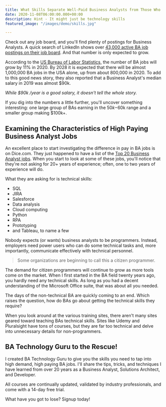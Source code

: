 ```yaml
---
title: What Skills Separate Well-Paid Business Analysts from Those Who Struggle?
date: 2020-11-08T06:00:00.000+00:00
description: Hint - It might just be technology skills
featured_image: "/images/demo/skills.jpg"

---
```

Check out any job board, and you'll find plenty of postings for Business Analysts. A quick search of LinkedIn shows over [43,000 active BA job postings on their job board](https://www.linkedin.com/jobs/search/?geoId=103644278&keywords=Business%20Analyst&location=United%20States). And that number is only expected to grow.

According to the [US Bureau of Labor Statistics,](https://www.bls.gov/ooh/business-and-financial/management-analysts.htm) the number of BA jobs will grow by 11% in 2020. By 2028 it is expected that there will be almost 1,000,000 BA jobs in the USA alone, up from about 800,000 in 2020. To add to this good news story, they also reported that a Business Analyst's median salary in 2019 was almost $90k.

_While $90k /year is a good salary, it doesn't tell the whole story._

If you dig into the numbers a little further, you'll uncover something interesting: one large group of BAs earning in the $50k-$60k range and a smaller group making $100k+.

## Examining the Characteristics of High Paying Business Analyst Jobs

An excellent place to start investigating the difference in pay in BA jobs is on Dice.com. They just happened to have a list of the [Top 20 Business Analyst jobs](https://www.dice.com/jobs/q-Business+Analyst-jobs). When you start to look at some of these jobs, you'll notice that they're not asking for 20+ years of experience; often, one to two years of experience will do.

What they are asking for is technical skills:

* SQL
* JIRA
* Salesforce
* Data analysis
* Cloud computing
* Python
* RPA
* Prototyping
* and Tableau, to name a few

Nobody expects (or wants) business analysts to be programmers. Instead, employers need power users who can do some technical tasks and, more importantly, communicate effectively with technical personnel.

> Some organizations are beginning to call this a citizen programmer.

The demand for citizen programmers will continue to grow as more tools come on the market. When I first started in the BA field twenty years ago, you hardly need any technical skills. As long as you had a decent understanding of the Microsoft Office suite, that was about all you needed. 

The days of the non-technical BA are quickly coming to an end. Which raises the question, how do BAs go about getting the technical skills they require?

When you look around at the various training sites, there aren't many sites geared toward teaching BAs technical skills. Sites like Udemy and Pluralsight have tons of courses, but they are far too technical and delve into unnecessary details for non-programmers.

## BA Technology Guru to the Rescue!

I created BA Technology Guru to give you the skills you need to tap into high demand, high paying BA jobs. I'll share the tips, tricks, and techniques I have learned from over 20 years as a Business Analyst, Solutions Architect, and Developer.

All courses are continually updated, validated by industry professionals, and come with a 14-day free trial. 

What have you got to lose? Signup today!